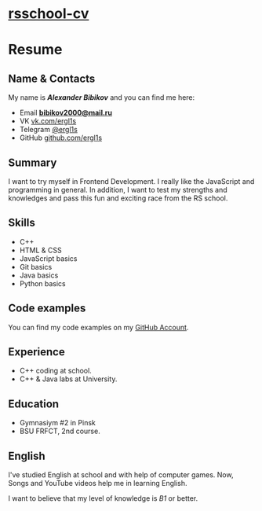 # [rsschool-cv](https://ergl1s.github.io/rsschool-cv/)

# Resume 

## Name & Contacts
My name is ***Alexander Bibikov*** and you can find me here:

* Email **bibikov2000@mail.ru**
* VK [vk.com/ergl1s](https://vk.com/ergl1s)
* Telegram [@ergl1s](https://t.me/ergl1s)
* GitHub [github.com/ergl1s](https://github.com/ergl1s)

## Summary

I want to try myself in Frontend Development. I really like the JavaScript and programming in general. In addition, I want to test my strengths and knowledges and pass this fun and exciting race from the RS school. 

## Skills 
* C++ 
* HTML & CSS
* JavaScript basics
* Git basics
* Java basics 
* Python basics

## Code examples 
You can find my code examples on my [GitHub Account](https://github.com/ergl1s). 

## Experience
* C++ coding at school. 
* C++ & Java labs at University.

## Education 
* Gymnasiym #2 in Pinsk
* BSU FRFCT, 2nd course.

## English 

I've studied English at school and with help of computer games. Now, Songs and YouTube videos help me in learning English.

I want to believe that my level of knowledge is *B1* or better.
